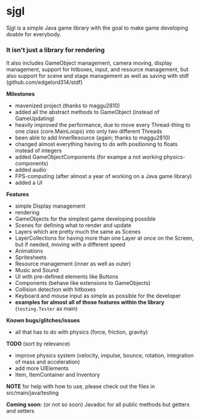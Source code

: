 # sjgl

Sjgl is a simple Java game library with the goal
to make game developing doable for everybody. 

### It isn't just a library for rendering
It also includes GameObject management, camera moving,
display management, support for hitboxes, input, and 
resource management, but also support for scene and 
stage management as well as saving with 
stdf (github.com/edgelord314/stdf)

**Milestones**
- mavenized project (thanks to maggu2810)
- added all the abstract methods to GameObject (instead of GameUpdating)
- heavily improved the performance, due to move every Thread-thing to one class (core.MainLoops) into only two different Threads
- been able to add InnerResource (again; thanks to maggu2810)
- changed almost everything having to do with positioning to floats instead of integers
- added GameObjectComponents (for exampe a not working physics-components)
- added audio
- FPS-computing (after almost a year of working on a Java game library)
- added a UI


**Features**
- simple Display management
- rendering
- GameObjects for the simplest game developing possible
- Scenes for defining what to render and update
- Layers which are pretty much the same as Scenes
- LayerCollections for having more than one Layer at once on the Screen,
  but if needed, moving with a different speed
- Animations
- Spritesheets
- Resource management (inner as well as outer)
- Music and Sound
- UI with pre-defined elements like Buttons
- Components (behave like extensions to GameObjects)
- Collision detection with hitboxes
- Keyboard and mouse input as simple as possible for the developer
- **examples for almost all of those features within the library** (```testing.Tester``` as main)

**Known bugs/glitches/issues**
- all that has to do with physics (force, friction, gravity)

**TODO** (sort by relevance)
- improve physics system (velocity, impulse, bounce, rotation, integration of mass and acceleration)
- add more UIElements
- Item, ItemContainer and Inventory

**NOTE** for help with how to use, please check out the files in 
src/main/java/testing

**Coming soon:** (or not so soon) Javadoc for all public methods but getters and setters
